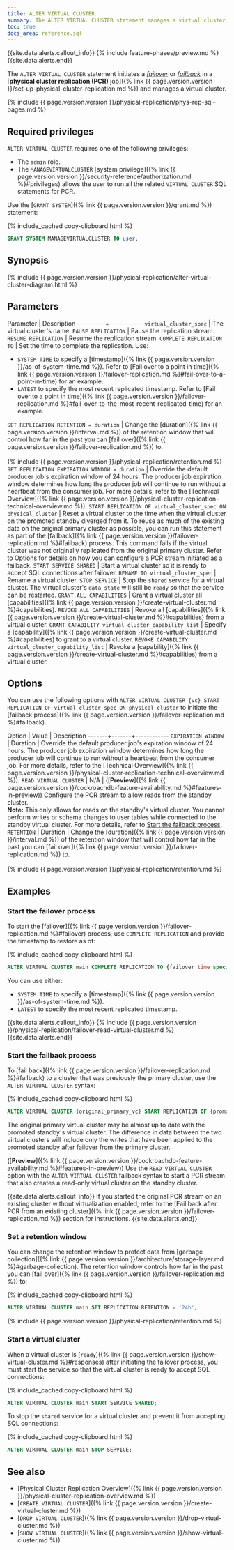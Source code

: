 ```yaml
---
title: ALTER VIRTUAL CLUSTER
summary: The ALTER VIRTUAL CLUSTER statement manages a virtual cluster, including any related physical replication stream.
toc: true
docs_area: reference.sql
---
```


{{site.data.alerts.callout_info}}
{% include feature-phases/preview.md %}
{{site.data.alerts.end}}

The `ALTER VIRTUAL CLUSTER` statement initiates a [_failover_](#start-the-failover-process) or [_failback_](#start-the-failback-process) in a [**physical cluster replication (PCR)** job]({% link {{ page.version.version }}/set-up-physical-cluster-replication.md %}) and manages a virtual cluster.

{% include {{ page.version.version }}/physical-replication/phys-rep-sql-pages.md %}

## Required privileges

`ALTER VIRTUAL CLUSTER` requires one of the following privileges:

- The `admin` role.
- The `MANAGEVIRTUALCLUSTER` [system privilege]({% link {{ page.version.version }}/security-reference/authorization.md %}#privileges) allows the user to run all the related `VIRTUAL CLUSTER` SQL statements for PCR.

Use the [`GRANT SYSTEM`]({% link {{ page.version.version }}/grant.md %}) statement:

{% include_cached copy-clipboard.html %}
~~~ sql
GRANT SYSTEM MANAGEVIRTUALCLUSTER TO user;
~~~

## Synopsis

<div>
{% include {{ page.version.version }}/physical-replication/alter-virtual-cluster-diagram.html %}
</div>

## Parameters

Parameter | Description
----------+------------
`virtual_cluster_spec` | The virtual cluster's name.
`PAUSE REPLICATION` | Pause the replication stream.
`RESUME REPLICATION` | Resume the replication stream.
`COMPLETE REPLICATION TO` | Set the time to complete the replication. Use: <br><ul><li>`SYSTEM TIME` to specify a [timestamp]({% link {{ page.version.version }}/as-of-system-time.md %}). Refer to [Fail over to a point in time]({% link {{ page.version.version }}/failover-replication.md %}#fail-over-to-a-point-in-time) for an example.</li><li>`LATEST` to specify the most recent replicated timestamp. Refer to [Fail over to a point in time]({% link {{ page.version.version }}/failover-replication.md %}#fail-over-to-the-most-recent-replicated-time) for an example.</li></ul>
`SET REPLICATION RETENTION = duration` | Change the [duration]({% link {{ page.version.version }}/interval.md %}) of the retention window that will control how far in the past you can [fail over]({% link {{ page.version.version }}/failover-replication.md %}) to.<br><br>{% include {{ page.version.version }}/physical-replication/retention.md %}
`SET REPLICATION EXPIRATION WINDOW = duration` | Override the default producer job's expiration window of 24 hours. The producer job expiration window determines how long the producer job will continue to run without a heartbeat from the consumer job. For more details, refer to the [Technical Overview]({% link {{ page.version.version }}/physical-cluster-replication-technical-overview.md %}).
`START REPLICATION OF virtual_cluster_spec ON physical_cluster` | Reset a virtual cluster to the time when the virtual cluster on the promoted standby diverged from it. To reuse as much of the existing data on the original primary cluster as possible, you can run this statement as part of the [failback]({% link {{ page.version.version }}/failover-replication.md %}#failback) process. This command fails if the virtual cluster was not originally replicated from the original primary cluster. Refer to [Options](#options) for details on how you can configure a PCR stream initiated as a failback.
`START SERVICE SHARED` | Start a virtual cluster so it is ready to accept SQL connections after failover.
`RENAME TO virtual_cluster_spec` | Rename a virtual cluster.
`STOP SERVICE` | Stop the `shared` service for a virtual cluster. The virtual cluster's `data_state` will still be `ready` so that the service can be restarted.
`GRANT ALL CAPABILITIES` | Grant a virtual cluster all [capabilities]({% link {{ page.version.version }}/create-virtual-cluster.md %}#capabilities).
`REVOKE ALL CAPABILITIES` | Revoke all [capabilities]({% link {{ page.version.version }}/create-virtual-cluster.md %}#capabilities) from a virtual cluster.
`GRANT CAPABILITY virtual_cluster_capability_list` | Specify a [capability]({% link {{ page.version.version }}/create-virtual-cluster.md %}#capabilities) to grant to a virtual cluster.
`REVOKE CAPABILITY virtual_cluster_capability_list` | Revoke a [capability]({% link {{ page.version.version }}/create-virtual-cluster.md %}#capabilities) from a virtual cluster.

## Options

You can use the following options with `ALTER VIRTUAL CLUSTER {vc} START REPLICATION OF virtual_cluster_spec ON physical_cluster` to initiate the [failback process]({% link {{ page.version.version }}/failover-replication.md %}#failback).

Option | Value | Description
-------+-------+------------
`EXPIRATION WINDOW` | Duration | Override the default producer job's expiration window of 24 hours. The producer job expiration window determines how long the producer job will continue to run without a heartbeat from the consumer job. For more details, refer to the [Technical Overview]({% link {{ page.version.version }}/physical-cluster-replication-technical-overview.md %}).
`READ VIRTUAL CLUSTER` | N/A | ([**Preview**]({% link {{ page.version.version }}/cockroachdb-feature-availability.md %}#features-in-preview)) Configure the PCR stream to allow reads from the standby cluster. <br>**Note:** This only allows for reads on the standby's virtual cluster. You cannot perform writes or schema changes to user tables while connected to the standby virtual cluster. For more details, refer to [Start the failback process](#start-the-failback-process).
`RETENTION` | Duration | Change the [duration]({% link {{ page.version.version }}/interval.md %}) of the retention window that will control how far in the past you can [fail over]({% link {{ page.version.version }}/failover-replication.md %}) to.<br><br>{% include {{ page.version.version }}/physical-replication/retention.md %}

## Examples

### Start the failover process

To start the [failover]({% link {{ page.version.version }}/failover-replication.md %}#failover) process, use `COMPLETE REPLICATION` and provide the timestamp to restore as of:

{% include_cached copy-clipboard.html %}
~~~ sql
ALTER VIRTUAL CLUSTER main COMPLETE REPLICATION TO {failover time specification};
~~~

You can use either:

- `SYSTEM TIME` to specify a [timestamp]({% link {{ page.version.version }}/as-of-system-time.md %}).
- `LATEST` to specify the most recent replicated timestamp.

{{site.data.alerts.callout_info}}
{% include {{ page.version.version }}/physical-replication/failover-read-virtual-cluster.md %}
{{site.data.alerts.end}}

### Start the failback process

To [fail back]({% link {{ page.version.version }}/failover-replication.md %}#failback) to a cluster that was previously the primary cluster, use the `ALTER VIRTUAL CLUSTER` syntax:

{% include_cached copy-clipboard.html %}
~~~ sql
ALTER VIRTUAL CLUSTER {original_primary_vc} START REPLICATION OF {promoted_standby_vc} ON {connection_string_standby};
~~~

The original primary virtual cluster may be almost up to date with the promoted standby's virtual cluster. The difference in data between the two virtual clusters will include only the writes that have been applied to the promoted standby after failover from the primary cluster.

([**Preview**]({% link {{ page.version.version }}/cockroachdb-feature-availability.md %}#features-in-preview)) Use the `READ VIRTUAL CLUSTER` option with the `ALTER VIRTUAL CLUSTER` failback syntax to start a PCR stream that also creates a read-only virtual cluster on the standby cluster.

{{site.data.alerts.callout_info}}
If you started the original PCR stream on an existing cluster without virtualization enabled, refer to the [Fail back after PCR from an existing cluster]({% link {{ page.version.version }}/failover-replication.md %}) section for instructions.
{{site.data.alerts.end}}

### Set a retention window

You can change the retention window to protect data from [garbage collection]({% link {{ page.version.version }}/architecture/storage-layer.md %}#garbage-collection). The retention window controls how far in the past you can [fail over]({% link {{ page.version.version }}/failover-replication.md %}) to:

{% include_cached copy-clipboard.html %}
~~~ sql
ALTER VIRTUAL CLUSTER main SET REPLICATION RETENTION = '24h';
~~~

{% include {{ page.version.version }}/physical-replication/retention.md %}

### Start a virtual cluster

When a virtual cluster is [`ready`]({% link {{ page.version.version }}/show-virtual-cluster.md %}#responses) after initiating the failover process, you must start the service so that the virtual cluster is ready to accept SQL connections:

{% include_cached copy-clipboard.html %}
~~~ sql
ALTER VIRTUAL CLUSTER main START SERVICE SHARED;
~~~

To stop the `shared` service for a virtual cluster and prevent it from accepting SQL connections:

{% include_cached copy-clipboard.html %}
~~~ sql
ALTER VIRTUAL CLUSTER main STOP SERVICE;
~~~

## See also

- [Physical Cluster Replication Overview]({% link {{ page.version.version }}/physical-cluster-replication-overview.md %})
- [`CREATE VIRTUAL CLUSTER`]({% link {{ page.version.version }}/create-virtual-cluster.md %})
- [`DROP VIRTUAL CLUSTER`]({% link {{ page.version.version }}/drop-virtual-cluster.md %})
- [`SHOW VIRTUAL CLUSTER`]({% link {{ page.version.version }}/show-virtual-cluster.md %})

